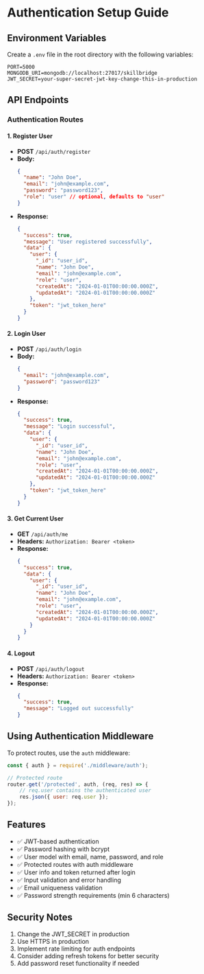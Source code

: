 # Authentication Setup Guide

## Environment Variables

Create a `.env` file in the root directory with the following variables:

```env
PORT=5000
MONGODB_URI=mongodb://localhost:27017/skillbridge
JWT_SECRET=your-super-secret-jwt-key-change-this-in-production
```

## API Endpoints

### Authentication Routes

#### 1. Register User
- **POST** `/api/auth/register`
- **Body:**
  ```json
  {
    "name": "John Doe",
    "email": "john@example.com",
    "password": "password123",
    "role": "user" // optional, defaults to "user"
  }
  ```
- **Response:**
  ```json
  {
    "success": true,
    "message": "User registered successfully",
    "data": {
      "user": {
        "_id": "user_id",
        "name": "John Doe",
        "email": "john@example.com",
        "role": "user",
        "createdAt": "2024-01-01T00:00:00.000Z",
        "updatedAt": "2024-01-01T00:00:00.000Z"
      },
      "token": "jwt_token_here"
    }
  }
  ```

#### 2. Login User
- **POST** `/api/auth/login`
- **Body:**
  ```json
  {
    "email": "john@example.com",
    "password": "password123"
  }
  ```
- **Response:**
  ```json
  {
    "success": true,
    "message": "Login successful",
    "data": {
      "user": {
        "_id": "user_id",
        "name": "John Doe",
        "email": "john@example.com",
        "role": "user",
        "createdAt": "2024-01-01T00:00:00.000Z",
        "updatedAt": "2024-01-01T00:00:00.000Z"
      },
      "token": "jwt_token_here"
    }
  }
  ```

#### 3. Get Current User
- **GET** `/api/auth/me`
- **Headers:** `Authorization: Bearer <token>`
- **Response:**
  ```json
  {
    "success": true,
    "data": {
      "user": {
        "_id": "user_id",
        "name": "John Doe",
        "email": "john@example.com",
        "role": "user",
        "createdAt": "2024-01-01T00:00:00.000Z",
        "updatedAt": "2024-01-01T00:00:00.000Z"
      }
    }
  }
  ```

#### 4. Logout
- **POST** `/api/auth/logout`
- **Headers:** `Authorization: Bearer <token>`
- **Response:**
  ```json
  {
    "success": true,
    "message": "Logged out successfully"
  }
  ```

## Using Authentication Middleware

To protect routes, use the `auth` middleware:

```javascript
const { auth } = require('./middleware/auth');

// Protected route
router.get('/protected', auth, (req, res) => {
    // req.user contains the authenticated user
    res.json({ user: req.user });
});
```

## Features

- ✅ JWT-based authentication
- ✅ Password hashing with bcrypt
- ✅ User model with email, name, password, and role
- ✅ Protected routes with auth middleware
- ✅ User info and token returned after login
- ✅ Input validation and error handling
- ✅ Email uniqueness validation
- ✅ Password strength requirements (min 6 characters)

## Security Notes

1. Change the JWT_SECRET in production
2. Use HTTPS in production
3. Implement rate limiting for auth endpoints
4. Consider adding refresh tokens for better security
5. Add password reset functionality if needed 